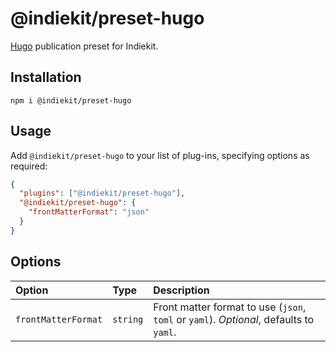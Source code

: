 # @indiekit/preset-hugo

[Hugo](https://gohugo.io) publication preset for Indiekit.

## Installation

`npm i @indiekit/preset-hugo`

## Usage

Add `@indiekit/preset-hugo` to your list of plug-ins, specifying options as required:

```json
{
  "plugins": ["@indiekit/preset-hugo"],
  "@indiekit/preset-hugo": {
    "frontMatterFormat": "json"
  }
}
```

## Options

| Option              | Type     | Description                                                                            |
| :------------------ | :------- | :------------------------------------------------------------------------------------- |
| `frontMatterFormat` | `string` | Front matter format to use (`json`, `toml` or `yaml`). _Optional_, defaults to `yaml`. |
